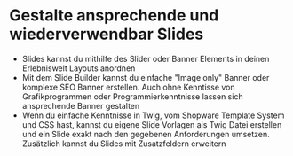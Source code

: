 # Gestalte ansprechende und wiederverwendbar Slides

- Slides kannst du mithilfe des Slider oder Banner Elements in deinen Erlebniswelt Layouts anordnen
- Mit dem Slide Builder kannst du einfache "Image only" Banner oder komplexe SEO Banner erstellen. Auch ohne Kenntisse von Grafikprogrammen oder Programmierkenntnisse lassen sich ansprechende Banner gestalten 
- Wenn du einfache Kenntnisse in Twig, vom Shopware Template System und CSS hast, kannst du eigene Slide Vorlagen als Twig Datei erstellen und ein Slide exakt nach den gegebenen Anforderungen umsetzen. Zusätzlich kannst du Slides mit Zusatzfeldern erweitern